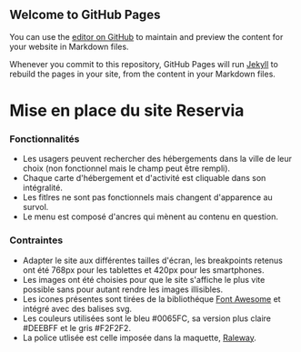 ## Welcome to GitHub Pages

You can use the [editor on GitHub](https://github.com/plasmeo/Thomas-Miart_2_09112020/edit/gh-pages/index.md) to maintain and preview the content for your website in Markdown files.

Whenever you commit to this repository, GitHub Pages will run [Jekyll](https://jekyllrb.com/) to rebuild the pages in your site, from the content in your Markdown files.

# Mise en place du site Reservia

### Fonctionnalités

* Les usagers peuvent rechercher des hébergements dans la ville de leur choix (non fonctionnel mais le champ peut être rempli).
* Chaque carte d'hébergement et d'activité est cliquable dans son intégralité.
* Les fitlres ne sont pas fonctionnels mais changent d'apparence au survol.
* Le menu est composé d'ancres qui mènent au contenu en question.

### Contraintes

* Adapter le site aux différentes tailles d'écran, les breakpoints retenus ont été 768px pour les tablettes et 420px pour les smartphones.
* Les images ont été choisies pour que le site s'affiche le plus vite possible sans pour autant rendre les images illisibles.
* Les icones présentes sont tirées de la bibliothéque [Font Awesome](https://fontawesome.com/) et intégré avec des balises svg.
* Les couleurs utilisées sont le bleu #0065FC, sa version plus claire #DEEBFF et le gris #F2F2F2.
* La police utlisée est celle imposée dans la maquette, [Raleway](https://fonts.google.com/specimen/Raleway).
